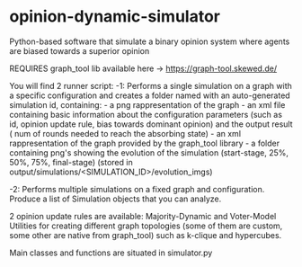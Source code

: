# opinion-dynamic-simulator
Python-based software that simulate a binary opinion system where agents are biased towards a superior opinion

REQUIRES graph_tool lib available here -> https://graph-tool.skewed.de/

You will find 2 runner script:
  -1: Performs a single simulation on a graph with a specific configuration and creates a folder named with an auto-generated simulation id, containing:
      - a png rappresentation of the graph
      - an xml file containing basic information about the configuration parameters (such as id, opinion update rule, bias towards dominant opinion) and the 
        output result ( num of rounds needed to reach the absorbing state)
      - an xml rappresentation of the graph provided by the graph_tool library
      - a folder containing png's showing the evolution of the simulation (start-stage, 25%, 50%, 75%, final-stage)
        (stored in output/simulations/<SIMULATION_ID>/evolution_imgs)

  -2: Performs multiple simulations on a fixed graph and configuration. Produce a list of Simulation objects that you can analyze.

2 opinion update rules are available: Majority-Dynamic and Voter-Model
Utilities for creating different graph topologies (some of them are custom, some other are native from graph_tool) such as k-clique and hypercubes.

Main classes and functions are situated in simulator.py
